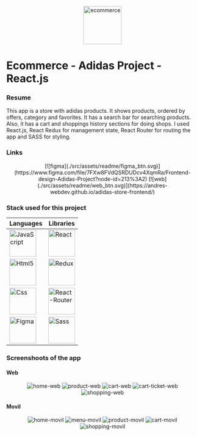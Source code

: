 <p align="center" width="100%">
  <img src="./src/assets/readme/image.jpg" alt="ecommerce" width="100px" heigth="100px" />
</p>


# Ecommerce - Adidas Project - React.js

### Resume

This app is a store with adidas products. It shows products, ordered by offers, category and favorites. It has a search bar for searching products. Also, it has a cart and shoppings history sections for doing shops. I used React.js, React Redux for management state, React Router for routing the app and SASS for styling.

### Links

<p align="center" width="100%">
  [![figma](./src/assets/readme/figma_btn.svg)](https://www.figma.com/file/7FXw8FVdQSRDUDcv4XqmRa/Frontend-design-Adidas-Project?node-id=213%3A2)
  [![web](./src/assets/readme/web_btn.svg)](https://andres-webdev.github.io/adidas-store-frontend/)
</p>

### Stack used for this project

| Languages  | Libraries |
| ------ | ------ |
| <img src="./src/assets/readme/javascript.png" alt="JavaScript" width="70px" heigth="70px" />  | <img src="./src/assets/readme/react.png" alt="React" width="70px" heigth="70px" />  |
| <img src="./src/assets/readme/html.png" alt="Html5" width="70px" heigth="70px" />  | <img src="./src/assets/readme/redux.png" alt="Redux" width="70px" heigth="70px" />  |
| <img src="./src/assets/readme/css.png" alt="Css" width="70px" heigth="70px" />  | <img src="./src/assets/readme/react-router.png" alt="React-Router" width="70px" heigth="70px" />  |
| <img src="./src/assets/readme/figma.png" alt="Figma" width="70px" heigth="70px" />  | <img src="./src/assets/readme/sass.png" alt="Sass" width="70px" heigth="70px" />  |


### Screenshoots of the app

#### Web

<p align="center" width="100%">
  <img src="./src/assets/readme/home-web.png" alt="home-web" />
  <img src="./src/assets/readme/product-web.png" alt="product-web" />
  <img src="./src/assets/readme/cart-web.png" alt="cart-web" />
  <img src="./src/assets/readme/cart-ticket-web.png" alt="cart-ticket-web" />
  <img src="./src/assets/readme/shopping-web.png" alt="shopping-web" />
</p>

#### Movil

<p align="center" width="100%">
  <img src="./src/assets/readme/home-movil.png" alt="home-movil" />
  <img src="./src/assets/readme/menu-movil.png" alt="menu-movil" />
  <img src="./src/assets/readme/product-movil.png" alt="product-movil" />
  <img src="./src/assets/readme/cart-movil.png" alt="cart-movil" />
  <img src="./src/assets/readme/shopping-movil.png" alt="shopping-movil" />
</p>